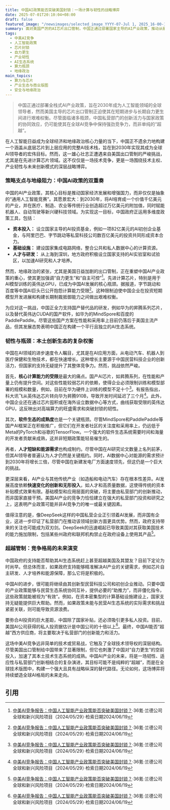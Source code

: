 ```yaml
---
title: 中国AI政策能否突破美国封锁：一场计算与韧性的战略博弈
date: 2025-07-01T20:10:04+08:00
draft: false
featured_image: "/newsimages/selected_image_YYYY-07-Jul 1, 2025_16-00-18-127.jpg"
summary: 面对美国严厉的AI芯片出口管制，中国正通过部署国家主导的AI产业政策，推动从硬件到软件的全栈式“自力更生”，旨在实现2030年成为全球AI领导者的目标。尽管面临芯片性能、软件生态和人才培养等多重瓶颈，但私营部门的创新活力与国家政策的协同，正促使中国AI产业发展出独特的韧性，使其在全球地缘政治博弈中保持竞争力，而非简单地寻求超越。
tags: 
  - 中美AI竞争
  - 人工智能政策
  - 芯片封锁
  - 自力更生
  - 产业韧性
  - AI生态系统
  - 算力瓶颈
  - 地缘政治
main_topics: 
  - 算力与芯片
  - 产业生态与商业版图
  - 安全与地缘政治
---
```


> 中国正通过部署全栈式AI产业政策，旨在2030年成为人工智能领域的全球领导者，然而美国主导的芯片出口管制正迫使其在短期进步与长期自力更生间进行艰难权衡。尽管面临诸多瓶颈，中国私营部门的创新活力与国家政策的协同效应，仍可能使其在全球AI竞争中保持强劲竞争力，而非单纯的“超越”。

在人工智能日益成为全球经济和地缘政治核心力量的当下，中国正不遗余力地构建一个涵盖从底层芯片到上层应用的完整AI技术栈，旨在到2030年实现其成为全球AI领导者的宏伟目标。然而，这一雄心壮志正遭遇来自美国出口管制的严峻挑战，尤其是在先进计算芯片领域。这不仅仅是一场技术竞争，更是一场围绕技术主权、产业韧性与未来创新模式的深层战略博弈。

### 策略支点与地缘阻力：中国AI政策的双重奏

中国的AI产业政策，其核心目标是推动国家经济发展和增强国力，而非仅仅是抽象的“通用人工智能竞赛”。其愿景宏大：到2030年，将AI培育成一个价值千亿美元的产业，并在医疗、制造、农业等传统行业创造超过万亿美元的附加值，同时赋能机器人、自动驾驶等新兴硬科技领域。为实现这一目标，中国政府正运用多维度政策工具，包括：

*   **资本投入：** 设立国家主导的AI投资基金，例如一项82亿美元的AI初创企业基金，与阿里巴巴、字节跳动等私营科技公司数百亿美元的投资共同形成资本合力。
*   **基础设施：** 建设国家集成电路网络，整合公共和私人数据中心的计算资源。
*   **人才与研发：** 从上海到深圳，地方政府积极设立国家支持的AI实验室和试验区，以加速AI研究和人才培养。

然而，地缘政治的紧张，尤其是美国日益加剧的出口管制，正在重塑中国AI产业政策的重心，使其更加强调“自力更生”和“自主可控”[^1]。先进计算芯片，特别是用于AI模型训练的英伟达GPU，已成为中国AI发展的核心瓶颈。据报道，字节跳动和百度等中国AI巨头已公开抱怨计算能力受限[^1]。这种限制迫使中国企业在投资短期模型开发进展和构建长期制裁抵御能力之间做出艰难权衡。

为应对这一挑战，中国正全力支持国产替代品的研发，例如华为的昇腾系列芯片，以及替代英伟达CUDA的国产软件，如华为的MindSpore和百度的PaddlePaddle。尽管这些国产方案在性能和采用率上目前仍落后于美国主流产品，但其发展态势表明中国正在构建一个平行且独立的AI生态系统。

### 韧性与瓶颈：本土创新生态的复杂权衡

中国在AI领域的进步速度令人瞩目，尤其是在AI应用方面，从电动汽车、机器人到医疗保健和生物技术，都在快速增长。这种增长主要源于中国民营科技企业的创新活力，但国家的支持无疑提升了其整体竞争力。然而，挑战依然严峻。

首先，**核心计算能力的受限**是最大的痛点。国产AI芯片，如昇腾系列，在性能和产量上仍有提升空间。对这些性能较弱芯片的依赖，使得企业必须限制训练和模型部署的规模和数量，例如，目前在华为硬件上训练的模型不足十个[^1]。有报告指出，科大讯飞从英伟达芯片转向华为昇腾910B，导致开发时间延迟了三个月[^1]。此外，中国企业还在通过芯片囤积或在海外设立数据中心等方式，曲线获取受限的英伟达GPU，这反映出对高端算力的旺盛需求和突破封锁的韧性。

其次，**软件生态的成熟度**也是一个关键瓶颈。尽管MindSpore和PaddlePaddle等国产AI框架正在积极推广，但它们在开发者社区的关注度和采用率上，仍远低于Meta的PyTorch和谷歌的TensorFlow。一个强大的软件生态系统需要时间和海量的开发者贡献来成熟，这并非短期政策能轻易催生的。

再者，**人才短缺和能源需求**也构成制约。尽管中国在AI研究论文数量上名列前茅，但其AI领导者普遍认为人才仍然是关键瓶约。同时，AI数据中心对能源的需求预计到2030年将增长三倍，尽管中国在新建发电厂方面速度领先，但这仍是一个巨大的挑战。

更深层来看，AI产业与其他传统产业（如造船和电动汽车）存在根本性差异。AI发展高度依赖**快速变化的创新和无形投入**，如人才和高质量数据，这使得传统的资本补贴模式效果有限。基础模型和应用层面的突破，将主要由私营部门的创新推动，而非国家直接干预。美国AI产业的竞争力恰恰建立在强大的私营部门投资和研究之上，这表明产业政策可能并非AI竞争力的唯一或最关键因素。

值得注意的是，像DeepSeek这样的中国私营企业正引领着AI发展，而非国有企业，这进一步印证了私营部门在推动该领域创新方面更具优势。然而，政府支持带来的关注也可能成为双刃剑。DeepSeek的迅速崛起已导致美国对其获取美国技术的能力施加限制，包括某些州政府和联邦机构禁止在政府设备上使用其产品[^1]。

### 超越管制：竞争格局的未来演变

中国政府的支持能否帮助其AI生态系统赶上甚至超越美国及其盟友？目前下定论为时尚早。但总体而言，如果政府支持能够精准解决AI产业的关键需求，例如芯片自主研发、人才培养和能源保障，那么它将是积极的。

中国AI的进步，很可能将继续由其创新型民营科技公司和初创企业推动。只要中国的产业政策能够与民营生态系统协同互补，提供必要的“助推力”，而非僵化指令，这些政策就能被视为“有效”。例如，在资本密集型的计算基础设施建设上，国家支持无疑能提供巨大帮助。然而，如果政策未能与民营AI生态系统的实际需求和挑战紧密关联，则可能导致资源浪费。

要弥合AI投资的巨大差距，中国除了国家补贴，还必须吸引更多私人投资。目前，美国AI公司获得的私人投资据估计是中国公司的十倍以上[^1]。最终，中国AI能否“超越”西方供应商，将主要取决于私营部门的创新能力和活力。

这场中美AI竞争远非简单的技术或贸易战，它触及了全球技术领导权的深层结构。尽管美国出口管制给中国带来了显著限制，但它也刺激了中国对“自力更生”的空前投入，加速了其本土技术生态系统的成熟。中国AI产业的未来，将是一场韧性、适应性与私营部门创新相结合的复杂演进，其目标可能不是纯粹的“超越”，而是在全球技术版图中，构建一个强大且具有战略纵深的替代路径。无论如何，这场博弈将持续塑造全球AI格局的未来走向。

## 引用

[^1]: [中美AI竞争报告：中国人工智能产业政策能否突破美国封锁？](https://m.36kr.com/p/3359950668306820)·36氪·兰德公司全球和新兴风险项目（2024/05/29）·检索日期2024/06/19
[^2]: [中美AI競爭報告：中國人工智慧產業政策能否突破美國封鎖？](https://hao.cnyes.com/post/180159)·科技·（未知作者）（2024/05/29）·检索日期2024/06/19
[^3]: [从关税博弈到技术角力：中美AI未来决胜点全解析](https://m.36kr.com/p/3263936287335681)·36氪·（未知作者）（2024/03/13）·检索日期2024/06/19
[^4]: [【科技观察】美国能在人工智能竞赛中击败中国吗？](https://www.kerui.org/index.php?m=home&c=View&a=index&aid=985)·科睿研究院·（未知作者）（2024/05/16）·检索日期2024/06/19
[^5]: [环球圆桌对话：“中美人工智能决斗”是误导性叙事](http://www.china.com.cn/opinion2020/2025-06/04/content_117909592.shtml)·中国网·（未知作者）（2025/06/04）·检索日期2024/06/19
[^6]: [中美AI竞争报告：中国人工智能产业政策能否突破美国封锁？](https://mp.weixin.qq.com/s/wpTYMJdc3uh9CQ9KPpNjIA)·Internet Law Review·兰德公司全球和新兴风险项目（2024/05/29）·检索日期2024/06/19
